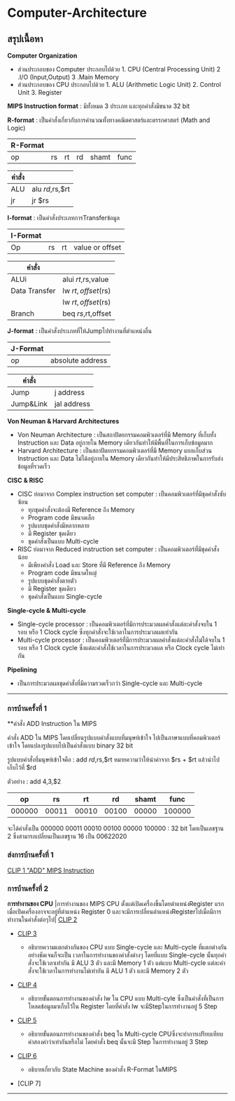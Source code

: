 # Computer-Architecture
## สรุปเนื้อหา

**Computer Organization**
   - ส่วนประกอบของ Computer ประกอบไปด้วย 1. CPU (Central Processing Unit) 2 .I/O (Input,Output) 3 .Main Memory
   - ส่วนประกอบของ CPU      ประกอบไปด้วย 1. ALU (Arithmetic Logic Unit) 2. Control Unit 3. Register


**MIPS Instruction format** : มีทั้งหมด 3 ประเภท และทุกคำสั่งมีขนาด 32 bit

**R-format** : เป็นคำสั่งเกี่ยวกับการคำนวณทั้งทางคณิตศาสตร์และตรรกศาสตร์ (Math and Logic)

| R-Format |  |  |  |  |  |  
| --------- | --------- | --------- | --------- | --------- | --------- |
| op | rs | rt| rd | shamt | func |

| คำสั่ง |  |
| --------- | --------- |
| ALU | alu $rd,$rs,$rt |
| jr | jr $rs |

**I-format** : เป็นคำสั่งประเภทการTransferข้อมูล

| I-Format |  |  |  |
| --------- | --------- | --------- | --------- |
| Op | rs | rt| value or offset |   

| คำสั่ง |  |
| --------- | --------- |
| ALUi | alui $rt,$rs,value |
| Data Transfer | lw $rt,offset($rs) |
|  | lw $rt,offset($rs) |
| Branch | beq $rs,$rt,offset |

**J-format** : เป็นคำสั่งประเภทที่ให้Jumpไปทำงานที่ตำแหน่งอื่น

|J-Format |  |
| --------- | --------- |
| op | absolute address | 

| คำสั่ง |  |
| --------- | --------- |
| Jump | j address |
| Jump&Link | jal address |

**Von Neuman & Harvard Architectures**
   - Von Neuman Architecture : เป็นสถาปัตยกรรมคอมพิวเตอร์ที่มี Memory ที่เก็บทั้ง Instruction และ Data อยู่ภายใน Memory เดียวกันทำให้มีพื้นที่ในการเก็บข้อมูลมาก
   - Harvard Architecture : เป็นสถาปัตยกรรมคอมพิวเตอร์ที่มี Memory แยกเก็บส่วน Instruction และ Data ไม่ได้อยู่ภายใน Memory เดียวกันทำให้มีประสิทธิภาพในการรับส่งข้อมูลที่รวดเร็ว
   
**CISC & RISC**
   * CISC ย่อมาจาก Complex instruction set computer : เป็นคอมพิวเตอร์ที่มีชุดคำสั่งซับซ้อน
      * ทุกชุดคำสั่งจะต้องมี Reference ถึง Memory
      * Program code มีขนาดเล็ก
      * รูปแบบชุดคำสั่งมีหลากหลาย
      * มี Register ชุดเดียว
      * ชุดคำสั่งเป็นแบบ Multi-cycle
   * RISC ย่อมาจาก Reduced instruction set computer : เป็นคอมพิวเตอร์ที่มีชุดคำสั่งน้อย
      * มีเพียงคำสั่ง Load และ Store ที่มี Reference ถึง Memory
      * Program code มีขนาดใหญ่
      * รูปแบบชุดคำสั่งตายตัว
      * มี Register ชุดเดียว
      * ชุดคำสั่งเป็นแบบ Single-cycle
      
 **Single-cycle & Multi-cycle**
   * Single-cycle processor : เป็นคอมพิวเตอร์ที่มีการประมวลผลคำสั่งแต่ละคำสั่งจบใน 1 รอบ หรือ 1 Clock cycle ซึ่งทุกคำสั่งจะใช้เวลาในการประมวลผลเท่ากัน
   * Multi-cycle processor  : เป็นคอมพิวเตอร์ที่มีการประมวลผลคำสั่งแต่ละคำสั่งไม่ได้จบใน 1 รอบ หรือ 1 Clock cycle ซึ่งแต่ละคำสั่งใช้เวลาในการประมวลผล หรือ Clock cycle ไม่เท่ากัน 
   
 **Pipelining**
   * เป็นการประมวลผลชุดคำสั่งที่มีความรวดเร็วกว่า Single-cycle และ Multi-cycle 

________________________________________________________________________________________________________________________________________

### การบ้านครั้งที่ 1

**คำสั่ง ADD Instruction ใน MIPS

คำสั่ง ADD ใน MIPS โดยเปลี่ยนรูปแบบคำสั่งแบบที่มนุษย์เข้าใจ ไปเป็นภาษาแบบที่คอมพิวเตอร์เข้าใจ โดยแปลงรูปแบบไปเป็นคำสั่งแบบ binary 32 bit

รูปแบบคำสั่งที่มนุษย์เข้าใจคือ : add $rd,$rs,$rt หมายความว่าให้นำค่าจาก $rs + $rt แล้วนำไปเก็บไว้ที่ $rd

ตัวอย่าง : add $4,$3,$2 

| op | rs | rt| rd | shamt | func |  
| --------- | --------- | --------- | --------- | --------- | --------- |
| 000000 | 00011 | 00010 | 00100 | 00000 | 100000 |

จะได้คำสั่งเป็น 000000 00011 00010 00100 00000 100000 : 32 bit โดยเป็นเลขฐาน 2
ซึ่งสามารถเปลี่ยนเป็นเลขฐาน 16 เป็น 00622020

### ส่งการบ้านครั้งที่ 1

[CLIP 1 "ADD" MIPS Instruction ](https://youtu.be/8yf97kqEWS8)
   
### การบ้านครั้งที่ 2

**การทำงานของ CPU**
|การทำงานของ MIPS CPU ตั้งแต่เปิดเครื่องขึ้นโดยตำแหน่งRegister แรกเมื่อเปิดเครื่องอาจจะอยู่ที่ตำแหน่ง Register 0 และจะมีการเปลี่ยนตำแหน่งRegisterไปเมื่อมีการทำงานในคำสั่งต่อๆไป|
[CLIP 2](https://youtu.be/UWN1qYOEa64)



* [CLIP 3](https://youtu.be/rQwzcYdYeCE)

  * อธิบายความแตกต่างกันของ CPU แบบ Single-cycle และ Multi-cycle ที่แตกต่างกันอย่างชัดเจนก็จะเป็น เวลาในการทำงานของคำสั่งต่างๆ โดยที่แบบ Single-cycle นั้นทุกคำสั่งจะใช้เวลาเท่ากัน มี ALU 3 ตัว และมี Memory 1 ตัว แต่แบบ Multi-cycle แต่ละคำสั่งจะใช้เวลาในการทำงานไม่เท่ากัน มี ALU 1 ตัว และมี Memory 2 ตัว

* [CLIP 4](https://youtu.be/CVvfJFUkybk)
 
  * อธิบายขั้นตอนการทำงานของคำสั่ง lw ใน CPU แบบ Multi-cyle ซึ่งเป็นคำสั่งที่เป็นการโหลดข้อมูลมาเก็บไว้ใน Register โดยที่คำสั่ง lw จะมีStepในการทำงานอยู่ 5 Step 

* [CLIP 5](https://youtu.be/y_5s8D-EJ9o)

  * อธิบายขั้นตอนการทำงานของคำสั่ง beq ใน Multi-cycle CPUซึ่งจะทำการเปรียบเทียบค่าสองค่าว่าเท่ากันหรือไม่ โดยคำสั่ง beq นั้นจะมี Step ในการทำงานอยู่ 3 Step

* [CLIP 6](https://youtu.be/Pz49OCkp3S4)

  * อธิบายเกี่ยวกับ State Machine ของคำสั่ง R-Format ในMIPS

* [CLIP 7]


________________________________________________________________________________________________________________________________________
